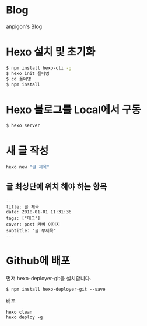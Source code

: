 # Blog
anpigon's Blog

# Hexo 설치 및 초기화

```bash
$ npm install hexo-cli -g
$ hexo init 폴더명
$ cd 폴더명
$ npm install
```

# Hexo 블로그를 Local에서 구동

```bash
$ hexo server
```

# 새 글 작성

```bash
hexo new "글 제목"
```

## 글 최상단에 위치 해야 하는 항목
```
---
title: 글 제목
date: 2018-01-01 11:31:36
tags: ["태그"]
cover: post 커버 이미지
subtitle: "글 부제목"
---
```

# Github에 배포

먼저 hexo-deployer-git을 설치합니다.

```
$ npm install hexo-deployer-git --save
```

배포
```
hexo clean
hexo deploy -g
```
